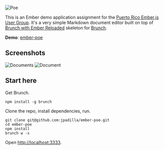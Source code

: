 ![Poe](http://i.imgur.com/UDzGoyC.png)

This is an Ember demo application assignment for the [Puerto Rico Ember.js User Group](https://www.facebook.com/groups/prember/). It's a very simple Markdown document editor built on top of [Brunch with Ember Reloaded](https://github.com/gcollazo/brunch-with-ember-reloaded) skeleton for [Brunch](http://brunch.io).

**Demo**: [ember-poe](http://jpadilla.github.io/ember-poe/)

## Screenshots
![Documents](https://www.evernote.com/shard/s29/sh/7f7dab70-9a7c-4aae-89ba-95fce90f0887/b8e23a055448144a947b7c35650218f3/deep/0/Screen%20Shot%202013-09-12%20at%2012.11.38%20AM.png)
![Document](https://www.evernote.com/shard/s29/sh/a7e03a67-e9fd-4179-8832-99c78ec552a4/af5ab1cd2fb81b729fe1fb226bac8755/deep/0/Screen%20Shot%202013-09-12%20at%2012.12.08%20AM.png)

## Start here
Get Brunch.

```
npm install -g brunch
```
Clone the repo, install dependencies, run.

```
git clone git@github.com:jpadilla/ember-poe.git
cd ember-poe
npm install
brunch w -s
```
Open [http://localhost:3333](http://localhost:3333).
